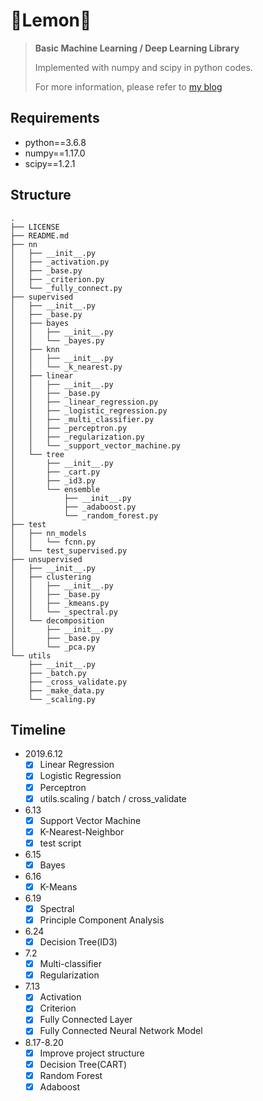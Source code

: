 # 🍋Lemon🍋

> **Basic Machine Learning / Deep Learning Library**
> 
> Implemented with numpy and scipy in python codes.
> 
> For more information, please refer to [my blog](https://riroaki.github.io/categories/机器学不动了/)

## Requirements

- python==3.6.8
- numpy==1.17.0
- scipy==1.2.1

## Structure
```
.
├── LICENSE
├── README.md
├── nn
│   ├── __init__.py
│   ├── _activation.py
│   ├── _base.py
│   ├── _criterion.py
│   └── _fully_connect.py
├── supervised
│   ├── __init__.py
│   ├── _base.py
│   ├── bayes
│   │   ├── __init__.py
│   │   └── _bayes.py
│   ├── knn
│   │   ├── __init__.py
│   │   └── _k_nearest.py
│   ├── linear
│   │   ├── __init__.py
│   │   ├── _base.py
│   │   ├── _linear_regression.py
│   │   ├── _logistic_regression.py
│   │   ├── _multi_classifier.py
│   │   ├── _perceptron.py
│   │   ├── _regularization.py
│   │   └── _support_vector_machine.py
│   └── tree
│       ├── __init__.py
│       ├── _cart.py
│       ├── _id3.py
│       └── ensemble
│           ├── __init__.py
│           ├── _adaboost.py
│           └── _random_forest.py
├── test
│   ├── nn_models
│   │   └── fcnn.py
│   └── test_supervised.py
├── unsupervised
│   ├── __init__.py
│   ├── clustering
│   │   ├── __init__.py
│   │   ├── _base.py
│   │   ├── _kmeans.py
│   │   └── _spectral.py
│   └── decomposition
│       ├── __init__.py
│       ├── _base.py
│       └── _pca.py
└── utils
    ├── __init__.py
    ├── _batch.py
    ├── _cross_validate.py
    ├── _make_data.py
    └── _scaling.py
```

## Timeline

- 2019.6.12
  - [x] Linear Regression
  - [x] Logistic Regression
  - [x] Perceptron
  - [x] utils.scaling / batch / cross_validate
- 6.13
  - [x] Support Vector Machine
  - [x] K-Nearest-Neighbor
  - [x] test script
- 6.15
  - [x] Bayes
- 6.16
  - [x] K-Means
- 6.19
  - [x] Spectral
  - [x] Principle Component Analysis
- 6.24
  - [x] Decision Tree(ID3)
- 7.2
  - [x] Multi-classifier
  - [x] Regularization
- 7.13
  - [x] Activation
  - [x] Criterion
  - [x] Fully Connected Layer
  - [x] Fully Connected Neural Network Model
- 8.17-8.20
  - [x] Improve project structure
  - [x] Decision Tree(CART)
  - [x] Random Forest
  - [x] Adaboost

